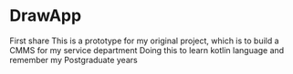 # DrawApp
First share
 This is a prototype for my original project, which is to build a CMMS for my service department
 Doing this to learn kotlin language and remember my Postgraduate years
